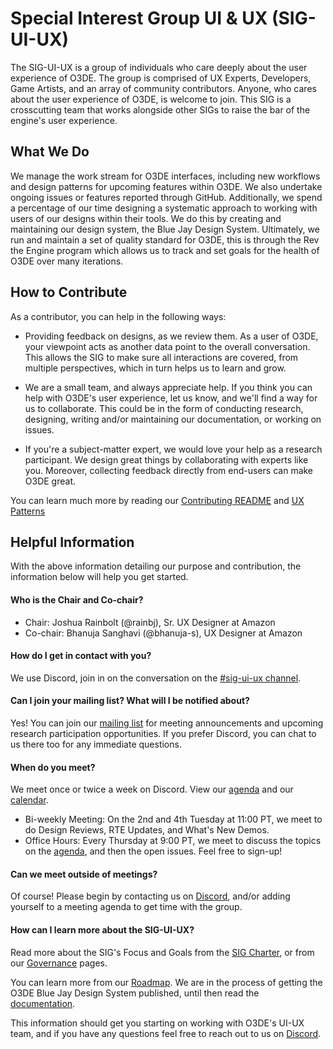 
# Special Interest Group UI & UX (SIG-UI-UX)

The SIG-UI-UX is a group of individuals who care deeply about the user experience of O3DE. The group is comprised of UX Experts, Developers, Game Artists, and an array of community contributors. Anyone, who cares about the user experience of O3DE, is welcome to join. This SIG is a crosscutting team that works alongside other SIGs to raise the bar of the engine's user experience.

## What We Do

We manage the work stream for O3DE interfaces, including new workflows and design patterns for upcoming features within O3DE. We also undertake ongoing issues or features reported through GitHub. Additionally, we spend a percentage of our time designing a systematic approach to working with users of our designs within their tools. We do this by creating and maintaining our design system, the Blue Jay Design System. Ultimately, we run and maintain a set of quality standard for O3DE, this is through the Rev the Engine program which allows us to track and set goals for the health of O3DE over many iterations.

## How to Contribute

As a contributor, you can help in the following ways:

- Providing feedback on designs, as we review them. As a user of O3DE, your viewpoint acts as another data point to the overall conversation. This allows the SIG to make sure all interactions are covered, from multiple perspectives, which in turn helps us to learn and grow.

- We are a small team, and always appreciate help. If you think you can help with O3DE's user experience, let us know, and we'll find a way for us to collaborate. This could be in the form of conducting research, designing, writing and/or maintaining our documentation, or working on issues.

- If you're a subject-matter expert, we would love your help as a research participant. We design great things by collaborating with experts like you. Moreover, collecting feedback directly from end-users can make O3DE great.
    
You can learn much more by reading our [Contributing README](https://github.com/o3de/sig-ui-ux/blob/main/governance/UI-UX%20for%20O3DE.md) and [UX Patterns](https://github.com/o3de/sig-ui-ux/blob/main/governance/UX%20Patterns%20for%20O3DE.md)

## Helpful Information

With the above information detailing our purpose and contribution, the information below will help you get started.

#### Who is the Chair and Co-chair?
- Chair: Joshua Rainbolt (@rainbj), Sr. UX Designer at Amazon
- Co-chair: Bhanuja Sanghavi (@bhanuja-s), UX Designer at Amazon

#### How do I get in contact with you?
We use Discord, join in on the conversation on the [#sig-ui-ux channel](https://discord.com/channels/805939474655346758/816043761687068712).

#### Can I join your mailing list? What will I be notified about?
Yes! You can join our [mailing list](https://lists.o3de.org/g/sig-UI-UX) for meeting announcements and upcoming research participation opportunities. If you prefer Discord, you can chat to us there too for any immediate questions.
    
#### When do you meet?
We meet once or twice a week on Discord. View our [agenda](https://github.com/o3de/sig-ui-ux/issues) and our [calendar](https://lists.o3de.org/g/o3de-calendar/calendar#).

- Bi-weekly Meeting: On the 2nd and 4th Tuesday at 11:00 PT, we meet to do Design Reviews, RTE Updates, and What's New Demos. 
- Office Hours: Every Thursday at 9:00 PT, we meet to discuss the topics on the [agenda](https://github.com/o3de/sig-ui-ux/issues), and then the open issues. Feel free to sign-up!

#### Can we meet outside of meetings?

Of course! Please begin by contacting us on [Discord](https://discord.com/channels/805939474655346758/816043761687068712), and/or adding yourself to a meeting agenda to get time with the group.
    
#### How can I learn more about the SIG-UI-UX?

Read more about the SIG's Focus and Goals from the [SIG Charter](https://github.com/o3de/sig-ui-ux/blob/main/governance/SIG%20UI-UX%20Charter.md), or from our [Governance](https://github.com/o3de/sig-ui-ux/tree/main/governance) pages.

You can learn more from our [Roadmap](https://github.com/o3de/sig-ui-ux/blob/main/governance/CommunityEngagment.md). We are in the process of getting the O3DE Blue Jay Design System published, until then read the [documentation](https://www.o3de.org/docs/tools-ui/).

This information should get you starting on working with O3DE's UI-UX team, and if you have any questions feel free to reach out to us on [Discord](https://discord.com/channels/805939474655346758/816043761687068712).
